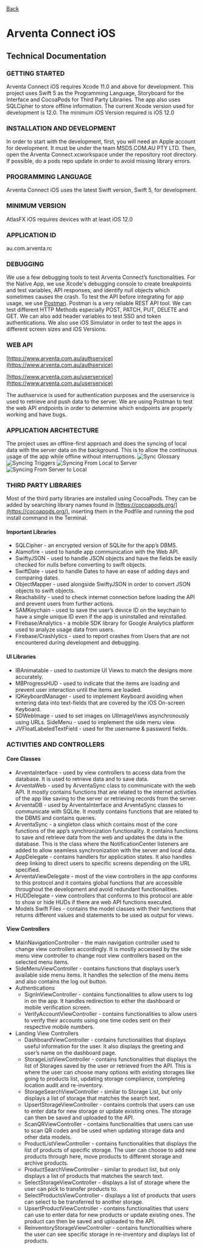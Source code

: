 [Back](../README.md)

# **Arventa Connect iOS**

## Technical Documentation

### **GETTING STARTED**

Arventa Connect iOS requires Xcode 11.0 and above for development. This project uses Swift 5 as the Programming Language, Storyboard for the Interface and CocoaPods for Third Party Libraries. The app also uses SQLCipher to store offline information. The current Xcode version used for development is 12.0. The minimum iOS Version required is iOS 12.0

### **INSTALLATION AND DEVELOPMENT**

In order to start with the development, first, you will need an Apple account for development. It must be under the team MSDS.COM.AU PTY LTD. Then, open the Arventa Connect.xcworkspace under the repository root directory. If possible, do a pods repo update in order to avoid missing library errors.

### **PROGRAMMING LANGUAGE**

Arventa Connect iOS uses the latest Swift version, Swift 5, for development.

### **MINIMUM VERSION**

AtlasFX iOS requires devices with at least iOS 12.0

### **APPLICATION ID**

au.com.arventa.rc

### **DEBUGGING**

We use a few debugging tools to test Arventa Connect’s functionalities.
For the Native App, we use Xcode's debugging console to create breakpoints and test variables, API responses, and identify null objects which sometimes causes the crash.
To test the API before integrating for app usage, we use [Postman](https://www.getpostman.com/). Postman is a very reliable REST API tool. We can test different HTTP Methods especially POST, PATCH, PUT, DELETE and GET. We can also add header variables to test SSO and token authentications.
We also use iOS Simulator in order to test the apps in different screen sizes and iOS Versions.

### **WEB API**

[https://www.arventa.com.au/authservice](https://www.arventa.com.au/authservice)

[https://www.arventa.com.au/userservice](https://www.arventa.com.au/userservice)

The authservice is used for authentication purposes and the userservice is used to retrieve and push data to the server. We are using Postman to test the web API endpoints in order to determine which endpoints are properly working and have bugs.

### **APPLICATION ARCHITECTURE**

The project uses an offline-first approach and does the syncing of local data with the server data on the background. This is to allow the continuous usage of the app while offline without interruptions.
![Sync Glossary](images/image1.jpg)
![Syncing Triggers](images/image3.jpg)
![Syncing From Local to Server](images/image4.jpg)
![Syncing From Server to Local](images/image5.jpg)

### **THIRD PARTY LIBRARIES**

Most of the third party libraries are installed using CocoaPods. They can be added by searching library names found in [https://cocoapods.org/](https://cocoapods.org/), inserting them in the Podfile and running the pod install command in the Terminal.

#### **Important Libraries**

- SQLCipher - an encrypted version of SQLite for the app’s DBMS.
- Alamofire - used to handle app communication with the Web API.
- SwiftyJSON - used to handle JSON objects and have the fields be easily checked for nulls before converting to swift objects.
- SwiftDate - used to handle Dates to have an ease of adding days and comparing dates.
- ObjectMapper - used alongside SwiftyJSON in order to convert JSON objects to swift objects.
- Reachability - used to check internet connection before loading the API and prevent users from further actions.
- SAMKeychain - used to save the user’s device ID on the keychain to have a single unique ID even if the app is uninstalled and reinstalled.
- Firebase/Analytics - a mobile SDK library for Google Analytics platform used to analyze usage data from users.
- Firebase/Crashlytics - used to report crashes from Users that are not encountered during development and debugging.

#### **UI Libraries**

- IBAnimatable - used to customize UI Views to match the designs more accurately.
- MBProgressHUD - used to indicate that the items are loading and prevent user interaction until the items are loaded.
- IQKeyboardManager - used to implement Keyboard avoiding when entering data into text-fields that are covered by the iOS On-screen Keyboard.
- SDWebImage - used to set images on UIImageViews asynchronously using URLs.
  SideMenu - used to implement the side menu view.
- JVFloatLabeledTextField - used for the username & password fields.

### **ACTIVITIES AND CONTROLLERS**

#### **Core Classes**

- ArventaInterface - used by view controllers to access data from the database. It is used to retrieve data and to save data.
- ArventaWeb - used by ArventaSync class to communicate with the web API. It mostly contains functions that are related to the internet activities of the app like saving to the server or retrieving records from the server.
- ArventaDB - used by ArventaInterface and ArventaSync classes to communicate with SQLite. It mostly contains functions that are related to the DBMS and contains queries.
- ArventaSync - a singleton class which contains most of the core functions of the app’s synchronization functionality. It contains functions to save and retrieve data from the web and updates the data in the database. This is the class where the NotificationCenter listeners are added to allow seamless synchronization with the server and local data.
- AppDelegate - contains handlers for application states. It also handles deep linking to direct users to specific screens depending on the URL specified.
- ArventaViewDelegate - most of the view controllers in the app conforms to this protocol and it contains global functions that are accessible throughout the development and avoid redundant functionalities.
- HUDDelegate - view controllers that conforms to this protocol are able to show or hide HUDs if there are web API functions executed.
- Models Swift Files - contains the model classes with their functions that returns different values and statements to be used as output for views.

#### **View Controllers**

- MainNavigationController - the main navigation controller used to change view controllers accordingly. It is mostly accessed by the side menu view controller to change root view controllers based on the selected menu items.
- SideMenuViewController - contains functions that displays user’s available side menu items. It handles the selection of the menu items and also contains the log out button.
- Authentications
  - SignInViewController - contains functionalities to allow users to log in on the app. It handles redirection to either the dashboard or mobile verification screen.
  - VerifyAccountViewController - contains functionalities to allow users to verify their accounts using one time codes sent on their respective mobile numbers.
- Landing View Controllers
  - DashboardViewController - contains functionalities that displays useful information for the user. It also displays the greeting and user’s name on the dashboard page.
  - StorageListViewController - contains functionalities that displays the list of Storages saved by the user or retrieved from the API. This is where the user can choose many options with existing storages like going to products list, updating storage compliance, completing location audit and re-inventory.
  - StorageSearchViewController - similar to Storage List, but only displays a list of storage that matches the search text.
  - UpsertStorageViewController - contains controls that users can use to enter data for new storage or update existing ones. The storage can then be saved and uploaded to the API.
  - ScanQRViewController - contains functionalities that users can use to scan QR codes and be used when updating storage data and other data models.
  - ProductListViewController - contains functionalities that displays the list of products of specific storage. The user can choose to add new products through here, move products to different storage and archive products.
  - ProductSearchViewController - similar to product list, but only displays a list of products that matches the search text.
  - SelectStorageViewController - displays a list of storage where the user can pick to transfer products to.
  - SelectProductsViewController - displays a list of products that users can select to be transferred to another storage.
  - UpsertProductViewController - contains functionalities that users can use to enter data for new products or update existing ones. The product can then be saved and uploaded to the API.
  - ReinventoryStorageViewController - contains functionalities where the user can see specific storage in re-inventory and displays list of products.
